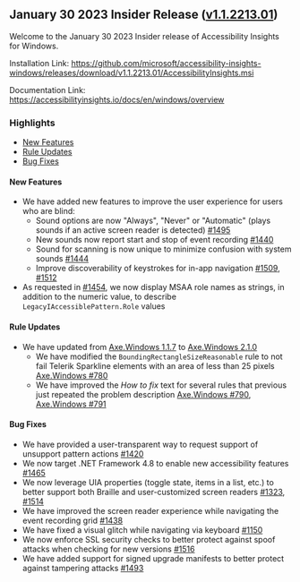 ## January 30 2023 Insider Release ([v1.1.2213.01](https://github.com/Microsoft/accessibility-insights-windows/releases/tag/v1.1.2213.01))

Welcome to the January 30 2023 Insider release of Accessibility Insights for Windows.

Installation Link: https://github.com/microsoft/accessibility-insights-windows/releases/download/v1.1.2213.01/AccessibilityInsights.msi

Documentation Link: https://accessibilityinsights.io/docs/en/windows/overview

### Highlights

- [New Features](#new-features)
- [Rule Updates](#rule-updates)
- [Bug Fixes](#bug-fixes)

#### New Features

- We have added new features to improve the user experience for users who are blind:
  - Sound options are now "Always", "Never" or "Automatic" (plays sounds if an active screen reader is detected) [#1495](https://github.com/microsoft/accessibility-insights-windows/pull/1495)
  - New sounds now report start and stop of event recording [#1440](https://github.com/microsoft/accessibility-insights-windows/issues/1440)
  - Sound for scanning is now unique to minimize confusion with system sounds [#1444](https://github.com/microsoft/accessibility-insights-windows/issues/1444)
  - Improve discoverability of keystrokes for in-app navigation [#1509](https://github.com/microsoft/accessibility-insights-windows/pull/1509), [#1512](https://github.com/microsoft/accessibility-insights-windows/issues/1512)
- As requested in [#1454](https://github.com/microsoft/accessibility-insights-windows/issues/1454), we now display MSAA role names as strings, in addition to the numeric value, to describe `LegacyIAccessiblePattern.Role` values 

#### Rule Updates

- We have updated from [Axe.Windows 1.1.7](https://github.com/microsoft/axe-windows/releases/tag/v1.1.7) to [Axe.Windows 2.1.0](https://github.com/microsoft/axe-windows/releases/tag/v2.1.0)
  - We have modified the `BoundingRectangleSizeReasonable` rule to not fail Telerik Sparkline elements with an area of less than 25 pixels [Axe.Windows #780](https://github.com/microsoft/axe-windows/issues/780)
  - We have improved the _How to fix_ text for several rules that previous just repeated the problem description [Axe.Windows #790](https://github.com/microsoft/axe-windows/pull/790), [Axe.Windows #791](https://github.com/microsoft/axe-windows/pull/791)

#### Bug Fixes

- We have provided a user-transparent way to request support of unsupport pattern actions [#1420](https://github.com/microsoft/accessibility-insights-windows/issues/1420)
- We now target .NET Framework 4.8 to enable new accessibility features [#1465](https://github.com/microsoft/accessibility-insights-windows/issues/1465)
- We now leverage UIA properties (toggle state, items in a list, etc.) to better support both Braille and user-customized screen readers [#1323](https://github.com/microsoft/accessibility-insights-windows/issues/1323), [#1514](https://github.com/microsoft/accessibility-insights-windows/issues/1514)
- We have improved the screen reader experience while navigating the event recording grid [#1438](https://github.com/microsoft/accessibility-insights-windows/issues/1438)
- We have fixed a visual glitch while navigating via keyboard [#1150](https://github.com/microsoft/accessibility-insights-windows/issues/1150)
- We now enforce SSL security checks to better protect against spoof attacks when checking for new versions [#1516](https://github.com/microsoft/accessibility-insights-windows/pull/1516)
- We have added support for signed upgrade manifests to better protect against tampering attacks [#1493](https://github.com/microsoft/accessibility-insights-windows/pull/1493)

